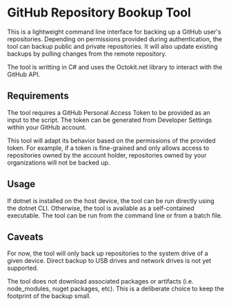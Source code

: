 # GitHub Repository Bookup Tool

This is a lightweight command line interface for backing up a GitHub user's repositories. Depending on permissions provided
during authentication, the tool can backup public and private repositories. It will also update existing backups by pulling
changes from the remote repository.

The tool is writting in C# and uses the Octokit.net library to interact with the GitHub API.

## Requirements

The tool requires a GitHub Personal Access Token to be provided as an input to the script. The token can be generated from 
Developer Settings within your GitHub account.

This tool will adapt its behavior based on the permissions of the provided token. For example, if a token is fine-grained and only
allows access to repositories owned by the account holder, repositories owned by your organizations will not be backed up.

## Usage

If dotnet is installed on the host device, the tool can be run directly using the dotnet CLI. Otherwise, the tool is available as
a self-contained executable. The tool can be run from the command line or from a batch file.

## Caveats

For now, the tool will only back up repositories to the system drive of a given device. Direct backup to USB drives and network
drives is not yet supported.

The tool does not download associated packages or artifacts (i.e. node_modules, nuget packages, etc). This is a deliberate choice
to keep the footprint of the backup small.